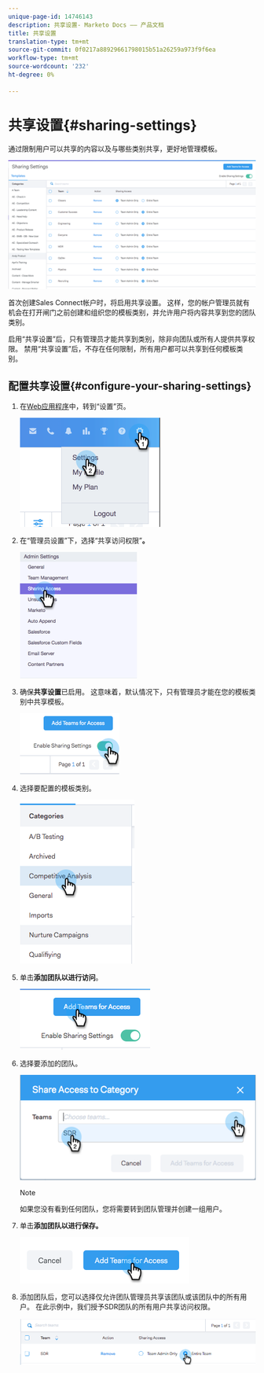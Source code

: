 ```yaml
---
unique-page-id: 14746143
description: 共享设置- Marketo Docs —— 产品文档
title: 共享设置
translation-type: tm+mt
source-git-commit: 0f0217a88929661798015b51a26259a973f9f6ea
workflow-type: tm+mt
source-wordcount: '232'
ht-degree: 0%

---
```



# 共享设置{#sharing-settings}

通过限制用户可以共享的内容以及与哪些类别共享，更好地管理模板。

![](assets/main.png)

首次创建Sales Connect帐户时，将启用共享设置。 这样，您的帐户管理员就有机会在打开闸门之前创建和组织您的模板类别，并允许用户将内容共享到您的团队类别。

启用“共享设置”后，只有管理员才能共享到类别，除非向团队或所有人提供共享权限。 禁用“共享设置”后，不存在任何限制，所有用户都可以共享到任何模板类别。

## 配置共享设置{#configure-your-sharing-settings}

1. 在[Web应用程序](https://toutapp.com/login)中，转到“设置”页。

   ![](assets/one-2.png)

1. 在“管理员设置”下，选择“共享访问权限”**。**

   ![](assets/two-2.png)

1. 确保&#x200B;**共享设置**&#x200B;已启用。 这意味着，默认情况下，只有管理员才能在您的模板类别中共享模板。

   ![](assets/three-2.png)

1. 选择要配置的模板类别。

   ![](assets/four-2.png)

1. 单击&#x200B;**添加团队以进行访问**。

   ![](assets/five-2.png)

1. 选择要添加的团队。

   ![](assets/six-1.png)

   >[!NOTE]
   >
   >如果您没有看到任何团队，您将需要转到团队管理并创建一组用户。

1. 单击&#x200B;**添加团队以进行保存。**

   ![](assets/seven-1.png)

1. 添加团队后，您可以选择仅允许团队管理员共享该团队或该团队中的所有用户。 在此示例中，我们授予SDR团队的所有用户共享访问权限。

   ![](assets/eight-1.png)
